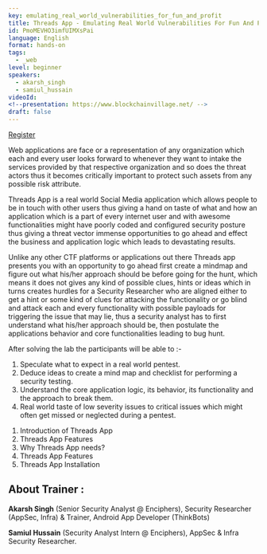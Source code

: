 ```yaml
---
key: emulating_real_world_vulnerabilities_for_fun_and_profit
title: Threads App - Emulating Real World Vulnerabilities For Fun And Profit
id: PmoMEVHO3imfUIMXsPai
language: English
format: hands-on
tags:
  - _web
level: beginner
speakers:
  - akarsh_singh
  - samiul_hussain
videoId: 
<!--presentation: https://www.blockchainvillage.net/ -->
draft: false
---
```


<a align="center" class="btn primary" target="_blank" rel="noopener" href="https://forms.gle/x7tbBKrf3eoVJ7UJ9">Register</a>

Web applications are  face or a representation of any organization which each and every user looks forward to whenever they want to intake the services provided by that respective organization and so does the threat actors thus it becomes critically important to protect such assets from any possible risk attribute.

Threads App is a real world Social Media application which allows people to be in touch with other users thus giving a hand on taste of what and how an application which is a part of every internet user and with awesome functionalities might have poorly coded and configured security posture thus giving a threat vector immense opportunities to go ahead and effect the business  and application logic which leads to devastating results.

Unlike any other CTF platforms or applications out there Threads app presents you with an opportunity to go ahead first create a mindmap and figure out what his/her approach should be before going for the hunt, which means it does not gives any kind of possible clues, hints or ideas which in turns creates hurdles for a Security Researcher who are aligned either to get a hint or some kind of clues for attacking the functionality or  go blind and attack each and every functionality with possible payloads for triggering the  issue that  may lie, thus a security analyst has to first understand what his/her approach should be,  then postulate the applications behavior and core functionalities leading to bug hunt.

After solving the lab the participants will be able to :-
<ol>
    <li>Speculate what to expect in a real world pentest.</li>
    <li>Deduce ideas to create a mind map and checklist for performing a security testing.</li>
    <li>Understand the core application logic, its behavior, its functionality and the approach to break them.</li>
    <li>Real world taste of low severity issues to critical issues which might often get missed or neglected during a pentest.</li>
</ol>

<ol>
    <li>Introduction of Threads App</li>
    <li>Threads App Features</li>
    <li>Why Threads App needs?</li>
    <li>Threads App Features</li>
    <li>Threads App Installation</li>
</ol>



<h2>About Trainer :</h2>

**Akarsh Singh** (Senior Security Analyst @ Enciphers), Security Researcher (AppSec, Infra) &  Trainer, Android App Developer (ThinkBots)

**Samiul Hussain** (Security Analyst Intern @ Enciphers), AppSec & Infra Security Researcher.




<!--
<a align="center" class="btn primary" target="_blank" rel="noopener" href="https://docs.google.com/forms/d/1l0JWU9j-t_i0xJDF6NK7SPQoevcGx_ijkmsMoyvmxPk">Register</a>
-->